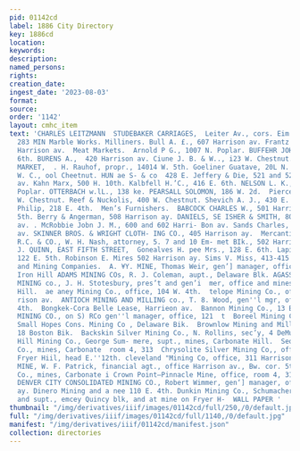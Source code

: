 ```yaml
---
pid: 01142cd
label: 1886 City Directory
key: 1886cd
location: 
keywords: 
description: 
named_persons: 
rights: 
creation_date: 
ingest_date: '2023-08-03'
format: 
source: 
order: '1142'
layout: cmhc_item
text: 'CHARLES LEITZMANN  STUDEBAKER CARRIAGES,  Leiter Av., cors. Eim & Chestnut        MAR
  283 MIN Marble Works. Milliners. Bull A. £., 607 Harrison av. Frantz M. J., 425
  Harrison av.  Meat Markets.  Arnold P G., 1007 N. Poplar. BUFFEHR JOHN,  314 E.
  6th. BURENS A.,  420 Harrison av. Ciune J. B. & W.., i23 W. Chestnut. Ba STREET
  MARKET,  . H. Rauhof, propr., 14014 W. 5th. Goeliner Guatave, 20L N. Spruce. Herzog
  W. C., ool Cheetnut. HUN ae S- & co  428 E. Jeffery & Die, 521 and 523 Harrison
  av. Kahn Marx, 500 H. 10th. Kalbfell H.’C., 416 E. 6th. NELSON L. K., 6th, cor.
  Poplar. OTTERBACH w.lL., 138 ke. PEARSALL SOLOMON, 186 W. 2d.  Pierce & Adama, 313
  W. Chestnut. Reef & Nuckolis, 400 W. Chestnut. Shevich A. J., 430 E. 8th. Yiilly
  Philip, 218 E. 4th.  Men’s Furnishers.  BABCOCK CHARLES W., 501 Harrison av., cor.
  5th. Berry & Angerman, 508 Harrison ay. DANIELS, SE ISHER & SMITH, 801 and 303 Harrison
  av. . McRobbie Jobn J. M., 600 and 602 Harri- Bon av. Sands Charles, 312 Harrison
  av. SKINNER BROS. & WRIGHT CLOTH- ING CO., 405 Harrison ay.  Mercantile Agencies.  DUNN
  R.C. & CO., W. H. Nash, attorney, 5. 7 and 10 Em- met BIk., 502 Harrison av. .  144  J.
  J. QUINN, EAST FIFTH STREET,  Gonealves H. pee Mrs., 128 E. 6th. Lapierce M. Mrs.,
  122 E. 5th. Robinson E. Mires 502 Harrison ay. Sims V. Miss, 413-415 Harrison av.  Mines
  and Mining Companies.  A. ¥Y. MINE, Thomas Weir, gen’] manager, office and mine,
  Iron Hill ADAMS MINING COs, R. J. Coleman, aupt., Delaware Blk. AGASSIZ CONSOLIDATED
  MINING co., J. H. Stotesbury, pres’t and gen’i  mer, office and mines, Carbonate
  Hill.  ae aney Mining Co., office, 104 W. 4th.  telope Mining Co., office, $16 Har-
  rison av.  ANTIOCH MINING AND MILLING co., T. 8. Wood, gen''l mgr, office, 121 EB.
  4th.  Bongkek-Cora Belle Lease, Harrieon av.  Bannon Mining Co., 13 Boston Bik.  BENTON
  MINING CO., on S) RCo gen''l manager, office, 121  t  Boreel Mining Co., office,
  Small Hopes Cons. Mining Co , Delaware Bik.  Brownlow Mining and Milling Co., office,
  18 Boston Bik.  Backskin Silver Mining Co., N. Rollins, sec’y, 4 DeMuaineville Bik  Carbonate
  Hill Mining Co., George Sum- mere, supt., mines, Carbonate Hill.  Seon at Mining
  Co., mines, Carbonate  room 4, 313  Chrysolite Silver Mining Co,, office and mines,
  Fryer Hiil, head E.''12th. cleveland "Mining Co, office, 311 Harrison  COLONEL SELLERS
  MINE, W. F. Patrick, financial agt., office Harrison av., Bw. cor. 5th. Cece Mining
  Co., mines, Carbonate i Crown Point—Pinnacle Mine, office, room 4, 313 Harrison.
  DENVER CITY CONSOLIDATED MINING CO., Robert Wimmer, gen‘] manager, office, 431 Harrison
  ay. Dinero Mining and a nee 110 E. 4th. Dunkin Mining Co., Schumacher, gen’l manager
  and supt., emcey Quincy blk, and at mine on Fryer H-  WALL PAPER '
thumbnail: "/img/derivatives/iiif/images/01142cd/full/250,/0/default.jpg"
full: "/img/derivatives/iiif/images/01142cd/full/1140,/0/default.jpg"
manifest: "/img/derivatives/iiif/01142cd/manifest.json"
collection: directories
---
```

